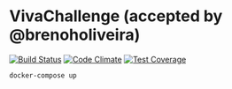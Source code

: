 # VivaChallenge (accepted by @brenoholiveira) #
[![Build Status](https://travis-ci.org/brenooliveira/viva-challenge.svg?branch=master)](https://travis-ci.org/brenooliveira/viva-challenge)
[![Code Climate](https://codeclimate.com/github/brenooliveira/viva-challenge/badges/gpa.svg)](https://codeclimate.com/github/brenooliveira/viva-challenge)
[![Test Coverage](https://codeclimate.com/github/brenooliveira/viva-challenge/badges/coverage.svg)](https://codeclimate.com/github/brenooliveira/viva-challenge/coverage)
```shell
docker-compose up
```
